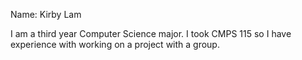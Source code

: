 Name: Kirby Lam

I am a third year Computer Science major. I took CMPS 115 so I have experience 
with working on a project with a group.
